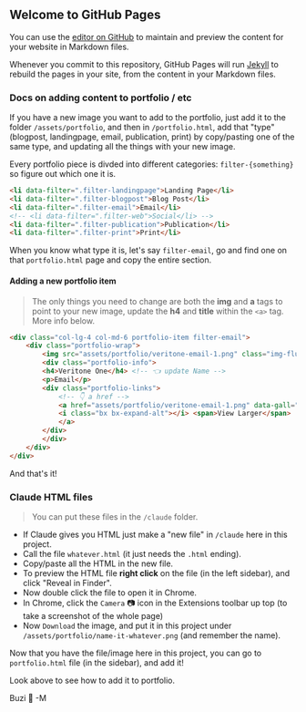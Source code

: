 ## Welcome to GitHub Pages

You can use the [editor on GitHub](https://github.com/RachelPieszak/rachelpieszak.github.io/edit/main/README.md) to maintain and preview the content for your website in Markdown files.

Whenever you commit to this repository, GitHub Pages will run [Jekyll](https://jekyllrb.com/) to rebuild the pages in your site, from the content in your Markdown files.

### Docs on adding content to portfolio / etc

If you have a new image you want to add to the portfolio, just add it to the folder `/assets/portfolio`, and then in `/portfolio.html`, add that "type" (blogpost, landingpage, email, publication, print) by copy/pasting one of the same type, and updating all the things with your new image.

Every portfolio piece is divded into different categories: `filter-{something}` so figure out which one it is.

```html
<li data-filter=".filter-landingpage">Landing Page</li>
<li data-filter=".filter-blogpost">Blog Post</li>
<li data-filter=".filter-email">Email</li>
<!-- <li data-filter=".filter-web">Social</li> -->
<li data-filter=".filter-publication">Publication</li>
<li data-filter=".filter-print">Print</li>
```

When you know what type it is, let's say `filter-email`, go and find one on that `portfolio.html` page and copy the entire section.

#### Adding a new portfolio item 

> The only things you need to change are both the **img** and **a** tags to point to your new image, update the **h4** and **title** within the `<a>` tag. More info below.

```html
<div class="col-lg-4 col-md-6 portfolio-item filter-email">
    <div class="portfolio-wrap">
        <img src="assets/portfolio/veritone-email-1.png" class="img-fluid" alt=""> <!-- 👈 update image src -->
        <div class="portfolio-info">
        <h4>Veritone One</h4> <!-- 👈 update Name -->
        <p>Email</p>
        <div class="portfolio-links">
            <!-- 👇 a href -->
            <a href="assets/portfolio/veritone-email-1.png" data-gall="portfolioGallery" class="venobox" title="Veritone One - Email"> <!-- 👈 update title="" here -->
            <i class="bx bx-expand-alt"></i> <span>View Larger</span>
            </a>
        </div>
        </div>
    </div>
</div>
```

And that's it!

### Claude HTML files

> You can put these files in the `/claude` folder.

- If Claude gives you HTML just make a "new file" in `/claude` here in this project.
- Call the file `whatever.html` (it just needs the `.html` ending).  
- Copy/paste all the HTML in the new file.
- To preview the HTML file **right click** on the file (in the left sidebar), and click "Reveal in Finder".
- Now double click the file to open it in Chrome.
- In Chrome, click the `Camera` 📷 icon in the Extensions toolbar up top (to take a screenshot of the whole page)
- Now `Download` the image, and put it in this project under `/assets/portfolio/name-it-whatever.png` (and remember the name).

Now that you have the file/image here in this project, you can go to `portfolio.html` file (in the sidebar), and add it!

Look above to see how to add it to portfolio.

Buzi 💜 -M